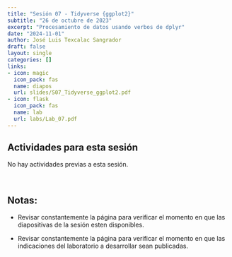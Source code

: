 ```yaml
---
title: "Sesión 07 - Tidyverse {ggplot2}"
subtitle: "26 de octubre de 2023"
excerpt: "Procesamiento de datos usando verbos de dplyr"
date: "2024-11-01"
author: José Luis Texcalac Sangrador
draft: false
layout: single
categories: []
links:
- icon: magic
  icon_pack: fas
  name: diapos
  url: slides/S07_Tidyverse_ggplot2.pdf
- icon: flask
  icon_pack: fas
  name: lab
  url: labs/Lab_07.pdf
---
```


## Actividades para esta sesión 

No hay actividades previas a esta sesión.

&nbsp;

## Notas:

* Revisar constantemente la página para verificar el momento en que las 
diapositivas de la sesión esten disponibles.

* Revisar constantemente la página para verificar el momento en que las 
indicaciones del laboratorio a desarrollar sean publicadas.

&nbsp;
